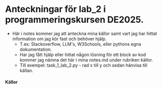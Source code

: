 # Anteckningar för lab_2 i programmeringskursen DE2025.
- Här i notes kommer jag att anteckna mina källor samt vart jag har hittat information om jag kör fast och behöver hjälp.
  - T.ex: Stackoverflow, LLM's, W3Schools, eller pythons egna dokumentation.
  - Har jag fått hjälp eller hittat någon lösning för ett block av kod kommer jag nämna det här i mina notes.md under rubriken källor.
  - Till exempel: task_1_lab_2.py - rad x till y och sedan hänvisa till källan.


#### Källor